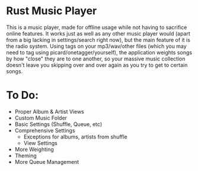 # Rust Music Player
This is a music player, made for offline usage while not having to sacrifice online features.
It works just as well as any other music player would (apart from a big lacking in settings/search right now), but the main feature of it is the radio system.
Using tags on your mp3/wav/other files (which you may need to tag using picard/onetagger/yourself), the application weights songs by how "close" they are to one another, so your massive music collection doesn't leave you skipping over and over again as you try to get to certain songs.

# To Do:
 - Proper Album & Artist Views
 - Custom Music Folder
 - Basic Settings (Shuffle, Queue, etc)
 - Comprehensive Settings
    - Exceptions for albums, artists from shuffle
    - View Settings
 - More Weighting
 - Theming
 - More Queue Management
